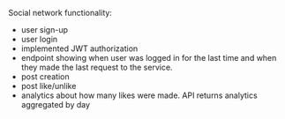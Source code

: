 Social network functionality:

- user sign-up
- user login
- implemented JWT authorization
- endpoint showing when user was logged in for the last time and when they made the last request to the service.
- post creation
- post like/unlike
- analytics about how many likes were made. API returns analytics aggregated by day